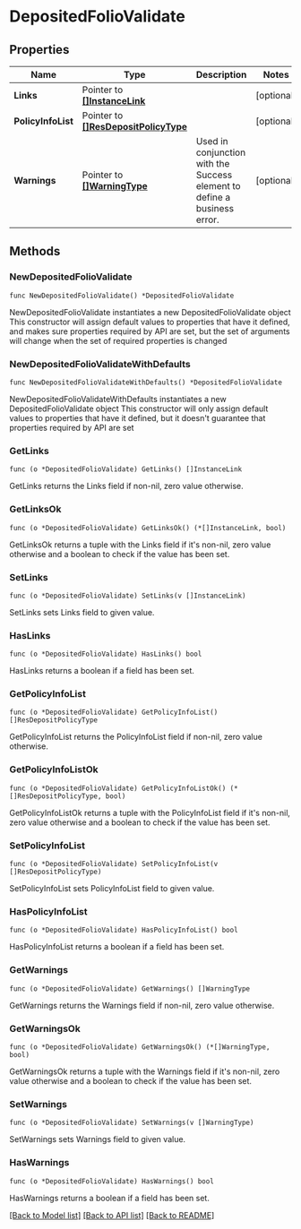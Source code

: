 # DepositedFolioValidate

## Properties

Name | Type | Description | Notes
------------ | ------------- | ------------- | -------------
**Links** | Pointer to [**[]InstanceLink**](InstanceLink.md) |  | [optional] 
**PolicyInfoList** | Pointer to [**[]ResDepositPolicyType**](ResDepositPolicyType.md) |  | [optional] 
**Warnings** | Pointer to [**[]WarningType**](WarningType.md) | Used in conjunction with the Success element to define a business error. | [optional] 

## Methods

### NewDepositedFolioValidate

`func NewDepositedFolioValidate() *DepositedFolioValidate`

NewDepositedFolioValidate instantiates a new DepositedFolioValidate object
This constructor will assign default values to properties that have it defined,
and makes sure properties required by API are set, but the set of arguments
will change when the set of required properties is changed

### NewDepositedFolioValidateWithDefaults

`func NewDepositedFolioValidateWithDefaults() *DepositedFolioValidate`

NewDepositedFolioValidateWithDefaults instantiates a new DepositedFolioValidate object
This constructor will only assign default values to properties that have it defined,
but it doesn't guarantee that properties required by API are set

### GetLinks

`func (o *DepositedFolioValidate) GetLinks() []InstanceLink`

GetLinks returns the Links field if non-nil, zero value otherwise.

### GetLinksOk

`func (o *DepositedFolioValidate) GetLinksOk() (*[]InstanceLink, bool)`

GetLinksOk returns a tuple with the Links field if it's non-nil, zero value otherwise
and a boolean to check if the value has been set.

### SetLinks

`func (o *DepositedFolioValidate) SetLinks(v []InstanceLink)`

SetLinks sets Links field to given value.

### HasLinks

`func (o *DepositedFolioValidate) HasLinks() bool`

HasLinks returns a boolean if a field has been set.

### GetPolicyInfoList

`func (o *DepositedFolioValidate) GetPolicyInfoList() []ResDepositPolicyType`

GetPolicyInfoList returns the PolicyInfoList field if non-nil, zero value otherwise.

### GetPolicyInfoListOk

`func (o *DepositedFolioValidate) GetPolicyInfoListOk() (*[]ResDepositPolicyType, bool)`

GetPolicyInfoListOk returns a tuple with the PolicyInfoList field if it's non-nil, zero value otherwise
and a boolean to check if the value has been set.

### SetPolicyInfoList

`func (o *DepositedFolioValidate) SetPolicyInfoList(v []ResDepositPolicyType)`

SetPolicyInfoList sets PolicyInfoList field to given value.

### HasPolicyInfoList

`func (o *DepositedFolioValidate) HasPolicyInfoList() bool`

HasPolicyInfoList returns a boolean if a field has been set.

### GetWarnings

`func (o *DepositedFolioValidate) GetWarnings() []WarningType`

GetWarnings returns the Warnings field if non-nil, zero value otherwise.

### GetWarningsOk

`func (o *DepositedFolioValidate) GetWarningsOk() (*[]WarningType, bool)`

GetWarningsOk returns a tuple with the Warnings field if it's non-nil, zero value otherwise
and a boolean to check if the value has been set.

### SetWarnings

`func (o *DepositedFolioValidate) SetWarnings(v []WarningType)`

SetWarnings sets Warnings field to given value.

### HasWarnings

`func (o *DepositedFolioValidate) HasWarnings() bool`

HasWarnings returns a boolean if a field has been set.


[[Back to Model list]](../README.md#documentation-for-models) [[Back to API list]](../README.md#documentation-for-api-endpoints) [[Back to README]](../README.md)


